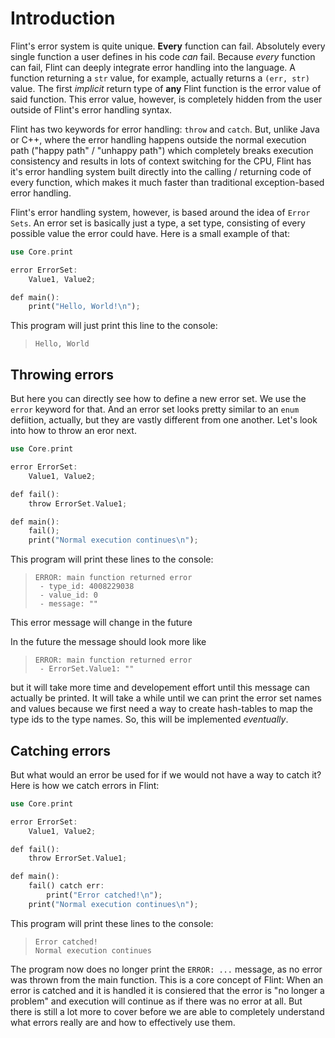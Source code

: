 # Introduction

Flint's error system is quite unique. **Every** function can fail. Absolutely every single function a user defines in his code *can* fail. Because *every* function can fail, Flint can deeply integrate error handling into the language. A function returning a `str` value, for example, actually returns a `(err, str)` value. The first *implicit* return type of **any** Flint function is the error value of said function. This error value, however, is completely hidden from the user outside of Flint's error handling syntax.

Flint has two keywords for error handling: `throw` and `catch`. But, unlike Java or C++, where the error handling happens outside the normal execution path ("happy path" / "unhappy path") which completely breaks execution consistency and results in lots of context switching for the CPU, Flint has it's error handling system built directly into the calling / returning code of every function, which makes it much faster than traditional exception-based error handling.

Flint's error handling system, however, is based around the idea of `Error Sets`. An error set is basically just a type, a set type, consisting of every possible value the error could have. Here is a small example of that:

```rs
use Core.print

error ErrorSet:
	Value1, Value2;

def main():
	print("Hello, World!\n");
```

This program will just print this line to the console:

> ```
> Hello, World
> ```

## Throwing errors

But here you can directly see how to define a new error set. We use the `error` keyword for that. And an error set looks pretty similar to an `enum` defiition, actually, but they are vastly different from one another. Let's look into how to throw an eror next.

```rs
use Core.print

error ErrorSet:
	Value1, Value2;

def fail():
	throw ErrorSet.Value1;

def main():
	fail();
	print("Normal execution continues\n");
```

This program will print these lines to the console:

> ```
> ERROR: main function returned error
>  - type_id: 4008229038
>  - value_id: 0
>  - message: ""
> ```

<div class="warning">

This error message will change in the future

In the future the message should look more like
> ```
> ERROR: main function returned error
>  - ErrorSet.Value1: ""
> ```
but it will take more time and developement effort until this message can actually be printed. It will take a while until we can print the error set names and values because we first need a way to create hash-tables to map the type ids to the type names. So, this will be implemented *eventually*.

</div>

## Catching errors

But what would an error be used for if we would not have a way to catch it? Here is how we catch errors in Flint:

```rs
use Core.print

error ErrorSet:
	Value1, Value2;

def fail():
	throw ErrorSet.Value1;

def main():
	fail() catch err:
		print("Error catched!\n");
	print("Normal execution continues\n");
```

This program will print these lines to the console:

> ```
> Error catched!
> Normal execution continues
> ```

The program now does no longer print the `ERROR: ...` message, as no error was thrown from the main function. This is a core concept of Flint: When an error is catched and it is handled it is consiered that the error is "no longer a problem" and execution will continue as if there was no error at all. But there is still a lot more to cover before we are able to completely understand what errors really are and how to effectively use them.
